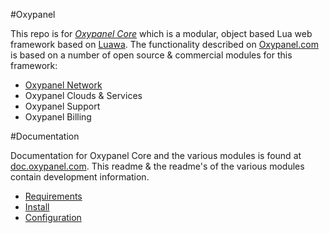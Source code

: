#Oxypanel

This repo is for [_Oxypanel Core_](http://oxypanel.org) which is a modular, object based Lua web framework based on [Luawa](http://luawa.com). The functionality described on [Oxypanel.com](http://oxypanel.com) is based on a number of open source & commercial modules for this framework:

+ [Oxypanel Network](http://github.com/Oxygem/Oxypanel-Network)
+ Oxypanel Clouds & Services
+ Oxypanel Support
+ Oxypanel Billing


#Documentation

Documentation for Oxypanel Core and the various modules is found at [doc.oxypanel.com](http://doc.oxypanel.com). This readme & the readme's of the various modules contain development information.

+ [Requirements](http://doc.oxypanel.com/Requirements)
+ [Install](http://doc.oxypanel.com/Install)
+ [Configuration](http://doc.oxypanel.com/Configuration)